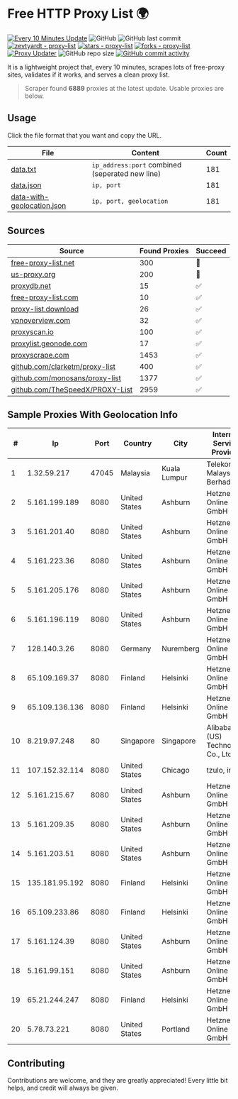 
# Free HTTP Proxy List 🌍

[![Every 10 Minutes Update](https://github.com/mertguvencli/http-proxy-list/actions/workflows/main.yml/badge.svg?branch=main)](https://github.com/mertguvencli/http-proxy-list/actions/workflows/main.yml)
![GitHub](https://img.shields.io/github/license/mertguvencli/http-proxy-list)
![GitHub last commit](https://img.shields.io/github/last-commit/mertguvencli/http-proxy-list)
[![zevtyardt - proxy-list](https://img.shields.io/static/v1?label=zevtyardt&message=proxy-list&color=blue&logo=github)](https://github.com/zevtyardt/proxy-list "Go to GitHub repo")
[![stars - proxy-list](https://img.shields.io/github/stars/zevtyardt/proxy-list?style=social)](https://github.com/zevtyardt/proxy-list)
[![forks - proxy-list](https://img.shields.io/github/forks/zevtyardt/proxy-list?style=social)](https://github.com/zevtyardt/proxy-list)
[![Proxy Updater](https://github.com/zevtyardt/proxy-list/workflows/Proxy%20Updater/badge.svg)](https://github.com/zevtyardt/proxy-list/actions?query=workflow:"Proxy+Updater")
![GitHub repo size](https://img.shields.io/github/repo-size/zevtyardt/proxy-list)
[![GitHub commit activity](https://img.shields.io/github/commit-activity/m/zevtyardt/proxy-list?logo=commits)](https://github.com/zevtyardt/proxy-list/commits/main)

It is a lightweight project that, every 10 minutes, scrapes lots of free-proxy sites, validates if it works, and serves a clean proxy list.

> Scraper found **6889** proxies at the latest update. Usable proxies are below.

## Usage

Click the file format that you want and copy the URL.

|File|Content|Count|
|----|-------|-----|
|[data.txt](https://raw.githubusercontent.com/mertguvencli/http-proxy-list/main/proxy-list/data.txt)|`ip_address:port` combined (seperated new line)|181|
|[data.json](https://raw.githubusercontent.com/mertguvencli/http-proxy-list/main/proxy-list/data.json)|`ip, port`|181|
|[data-with-geolocation.json](https://raw.githubusercontent.com/mertguvencli/http-proxy-list/main/proxy-list/data-with-geolocation.json)|`ip, port, geolocation`|181|

## Sources

|Source|Found Proxies|Succeed|
|------|-------------|-------|
|[free-proxy-list.net](https://free-proxy-list.net)|300|🚫|
|[us-proxy.org](https://www.us-proxy.org)|200|🚫|
|[proxydb.net](http://proxydb.net)|15|✅|
|[free-proxy-list.com](https://free-proxy-list.com/?page=&port=&type%5B%5D=http&type%5B%5D=https&up_time=0&search=Search)|10|✅|
|[proxy-list.download](https://www.proxy-list.download/HTTP)|26|✅|
|[vpnoverview.com](https://vpnoverview.com/privacy/anonymous-browsing/free-proxy-servers)|32|✅|
|[proxyscan.io](https://www.proxyscan.io)|100|✅|
|[proxylist.geonode.com](https://proxylist.geonode.com/api/proxy-list?limit=300&page=1&sort_by=lastChecked&sort_type=desc&protocols=http,https)|17|✅|
|[proxyscrape.com](https://api.proxyscrape.com/v2/?request=displayproxies&protocol=http&timeout=10000&country=all&ssl=all&anonymity=all)|1453|✅|
|[github.com/clarketm/proxy-list](https://raw.githubusercontent.com/clarketm/proxy-list/master/proxy-list-raw.txt)|400|✅|
|[github.com/monosans/proxy-list](https://raw.githubusercontent.com/monosans/proxy-list/main/proxies/http.txt)|1377|✅|
|[github.com/TheSpeedX/PROXY-List](https://raw.githubusercontent.com/TheSpeedX/PROXY-List/master/http.txt)|2959|✅|


## Sample Proxies With Geolocation Info

|#|Ip|Port|Country|City|Internet Service Provider|
|-|--|----|-------|----|-------------------------|
|1|1.32.59.217|47045|Malaysia|Kuala Lumpur|Telekom Malaysia Berhad|
|2|5.161.199.189|8080|United States|Ashburn|Hetzner Online GmbH|
|3|5.161.201.40|8080|United States|Ashburn|Hetzner Online GmbH|
|4|5.161.223.36|8080|United States|Ashburn|Hetzner Online GmbH|
|5|5.161.205.176|8080|United States|Ashburn|Hetzner Online GmbH|
|6|5.161.196.119|8080|United States|Ashburn|Hetzner Online GmbH|
|7|128.140.3.26|8080|Germany|Nuremberg|Hetzner Online GmbH|
|8|65.109.169.37|8080|Finland|Helsinki|Hetzner Online GmbH|
|9|65.109.136.136|8080|Finland|Helsinki|Hetzner Online GmbH|
|10|8.219.97.248|80|Singapore|Singapore|Alibaba (US) Technology Co., Ltd.|
|11|107.152.32.114|8080|United States|Chicago|tzulo, inc.|
|12|5.161.215.67|8080|United States|Ashburn|Hetzner Online GmbH|
|13|5.161.209.35|8080|United States|Ashburn|Hetzner Online GmbH|
|14|5.161.203.51|8080|United States|Ashburn|Hetzner Online GmbH|
|15|135.181.95.192|8080|Finland|Helsinki|Hetzner Online GmbH|
|16|65.109.233.86|8080|Finland|Helsinki|Hetzner Online GmbH|
|17|5.161.124.39|8080|United States|Ashburn|Hetzner Online GmbH|
|18|5.161.99.151|8080|United States|Ashburn|Hetzner Online GmbH|
|19|65.21.244.247|8080|Finland|Helsinki|Hetzner Online GmbH|
|20|5.78.73.221|8080|United States|Portland|Hetzner Online GmbH|



## Contributing

Contributions are welcome, and they are greatly appreciated! Every
little bit helps, and credit will always be given.

